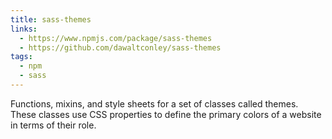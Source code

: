 ```yaml
---
title: sass-themes
links:
  - https://www.npmjs.com/package/sass-themes
  - https://github.com/dawaltconley/sass-themes
tags:
  - npm
  - sass
---
```


Functions, mixins, and style sheets for a set of classes called themes. These
classes use CSS properties to define the primary colors of a website in terms
of their role.
